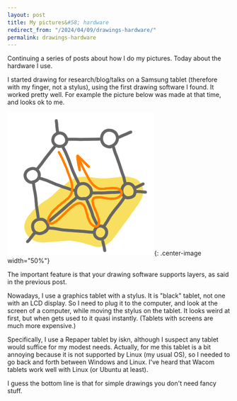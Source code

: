 ```yaml
---
layout: post
title: My pictures&#58; hardware
redirect_from: "/2024/04/09/drawings-hardware/"
permalink: drawings-hardware
---
```


Continuing a series of posts about how I do my pictures. Today about the
hardware I use. 

I started drawing for research/blog/talks on a Samsung tablet (therefore
with my finger, not a stylus), using the first drawing software I found.
It worked pretty well. For example the picture below was made at that 
time, and looks ok to me. 

![](../assets/drawing-samsung.png){: .center-image width="50%"}

The important feature is that your drawing software supports layers, as 
said in the previous post. 

Nowadays, I use a graphics tablet with a stylus. It is "black" tablet, not 
one with an LCD display. So I need to plug it to the computer, and look at 
the screen of a computer, while moving the stylus on the tablet. It looks 
weird at first, but when gets used to it quasi instantly. (Tablets with 
screens are much more expensive.)

Specifically, I use a Repaper tablet by iskn, although I suspect any tablet 
would suffice for my modest needs. 
Actually, for me this tablet is a bit annoying because it is not supported by 
Linux (my usual OS), so I needed to go back and forth between Windows and 
Linux. I've heard that Wacom tablets work well with Linux (or Ubuntu at least).

I guess the bottom line is that for simple drawings you don't need fancy 
stuff.
